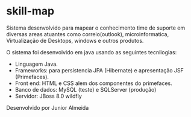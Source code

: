 # skill-map
Sistema desenvolvido para mapear o conhecimento time de suporte em diversas areas atuantes como correio(outlook), 
microinformatica, Virtualização de Desktops, windows e outros produtos.

O sistema foi desenvolvido em java usando as seguintes tecnilogias:

- Linguagem Java.
- Frameworks: para persistencia JPA (Hibernate) e apresentação JSF (Primefaces).
- Front end: HTML e CSS alem dos componentes do primefaces.
- Banco de dados: MySQL (teste) e SQLServer (produção)
- Servidor: JBoss 8.0 wildfly

Desenvolvido por Junior Almeida
